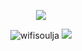 <p align="center">
  <img src="https://readme-typing-svg.herokuapp.com/?center=true&vCenter=true&color=FFFFFF&width=500&lines=Welcome+back+user+|+xanax.solutions" />
</p>

<p align="center"> 
  <img src="https://komarev.com/ghpvc/?username=wifisoulja&label=Profile%20views&color=0e75b6&style=flat" alt="wifisoulja" />
  <img src="https://api.netlify.com/api/v1/badges/f08f72e7-f9f2-4873-a8de-96c2c1233fe9/deploy-status)](https://app.netlify.com/sites/xanax-solutions/deploys" />
</p>


